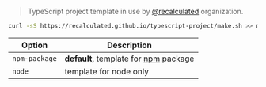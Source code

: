 > TypeScript project template in use by [@recalculated](https://github.com/recalculated) organization.

```sh
curl -sS https://recalculated.github.io/typescript-project/make.sh >> make.sh && source make.sh # (option)
```

| Option        | Description                                                    |
| ------------- | -------------------------------------------------------------- |
| `npm-package` | **default**, template for [npm](https://www.npmjs.com) package |
| `node`        | template for node only                                         |

